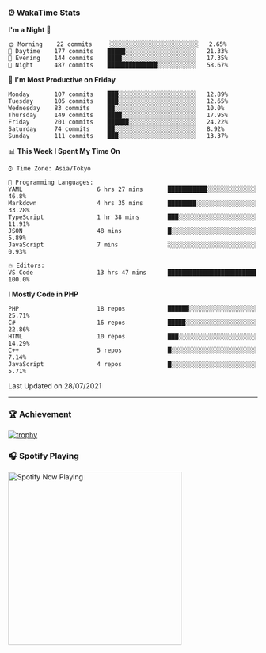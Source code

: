 ### ⏰ WakaTime Stats


<!--START_SECTION:waka-->
**I'm a Night 🦉** 

```text
🌞 Morning    22 commits     ░░░░░░░░░░░░░░░░░░░░░░░░░   2.65% 
🌆 Daytime    177 commits    █████░░░░░░░░░░░░░░░░░░░░   21.33% 
🌃 Evening    144 commits    ████░░░░░░░░░░░░░░░░░░░░░   17.35% 
🌙 Night      487 commits    ██████████████░░░░░░░░░░░   58.67%

```
📅 **I'm Most Productive on Friday** 

```text
Monday       107 commits    ███░░░░░░░░░░░░░░░░░░░░░░   12.89% 
Tuesday      105 commits    ███░░░░░░░░░░░░░░░░░░░░░░   12.65% 
Wednesday    83 commits     ██░░░░░░░░░░░░░░░░░░░░░░░   10.0% 
Thursday     149 commits    ████░░░░░░░░░░░░░░░░░░░░░   17.95% 
Friday       201 commits    ██████░░░░░░░░░░░░░░░░░░░   24.22% 
Saturday     74 commits     ██░░░░░░░░░░░░░░░░░░░░░░░   8.92% 
Sunday       111 commits    ███░░░░░░░░░░░░░░░░░░░░░░   13.37%

```


📊 **This Week I Spent My Time On** 

```text
⌚︎ Time Zone: Asia/Tokyo

💬 Programming Languages: 
YAML                     6 hrs 27 mins       ███████████░░░░░░░░░░░░░░   46.8% 
Markdown                 4 hrs 35 mins       ████████░░░░░░░░░░░░░░░░░   33.28% 
TypeScript               1 hr 38 mins        ███░░░░░░░░░░░░░░░░░░░░░░   11.91% 
JSON                     48 mins             █░░░░░░░░░░░░░░░░░░░░░░░░   5.89% 
JavaScript               7 mins              ░░░░░░░░░░░░░░░░░░░░░░░░░   0.93%

🔥 Editors: 
VS Code                  13 hrs 47 mins      █████████████████████████   100.0%

```

**I Mostly Code in PHP** 

```text
PHP                      18 repos            ██████░░░░░░░░░░░░░░░░░░░   25.71% 
C#                       16 repos            █████░░░░░░░░░░░░░░░░░░░░   22.86% 
HTML                     10 repos            ███░░░░░░░░░░░░░░░░░░░░░░   14.29% 
C++                      5 repos             █░░░░░░░░░░░░░░░░░░░░░░░░   7.14% 
JavaScript               4 repos             █░░░░░░░░░░░░░░░░░░░░░░░░   5.71%

```



 Last Updated on 28/07/2021
<!--END_SECTION:waka-->

---

### 🏆 Achievement

[![trophy](https://github-profile-trophy.vercel.app/?username=Slime-hatena&theme=flat&no-bg=true&no-frame=true&column=8)](https://github.com/ryo-ma/github-profile-trophy)

### 🎧 Spotify Playing

[<img src="https://spotify-now-playing-slime-hatena.vercel.app/api/spotify-playing" alt="Spotify Now Playing" width="350" />](https://open.spotify.com/user/slime_hatena)

<!--
**Slime-hatena/Slime-hatena** is a ✨ _special_ ✨ repository because its `README.md` (this file) appears on your GitHub profile.

Here are some ideas to get you started:

- 🔭 I’m currently working on ...
- 🌱 I’m currently learning ...
- 👯 I’m looking to collaborate on ...
- 🤔 I’m looking for help with ...
- 💬 Ask me about ...
- 📫 How to reach me: ...
- 😄 Pronouns: ...
- ⚡ Fun fact: ...
-->
